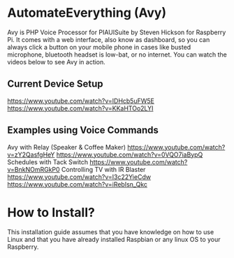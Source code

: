 # AutomateEverything (Avy)
Avy is PHP Voice Processor for PIAUISuite by Steven Hickson for Raspberry Pi. It comes with a web interface, also know as dashboard, so you can always click a button on your mobile phone in cases like busted microphone, bluetooth headset is low-bat, or no internet. You can watch the videos below to see Avy in action.
## Current Device Setup
https://www.youtube.com/watch?v=IDHcb5uFW5E
https://www.youtube.com/watch?v=KKaHTOo2LYI
## Examples using Voice Commands
Avy with Relay (Speaker & Coffee Maker)
https://www.youtube.com/watch?v=zY2QasfgHeY
https://www.youtube.com/watch?v=0VQO7iaBypQ
Schedules with Tack Switch
https://www.youtube.com/watch?v=BnkNOmRGkP0
Controlling TV with IR Blaster
https://www.youtube.com/watch?v=I3c22YieCdw
https://www.youtube.com/watch?v=iRebIsn_Qkc

# How to Install?
This installation guide assumes that you have knowledge on how to use Linux and that you have already installed Raspbian or any linux OS to your Raspberry.

